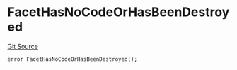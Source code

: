 # FacetHasNoCodeOrHasBeenDestroyed
[Git Source](https://github.com/thrackle-io/tron/blob/67919752074a6ad99319926c762bce79963a8aa4/src/client/token/handler/diamond/HandlerDiamond.sol)


```solidity
error FacetHasNoCodeOrHasBeenDestroyed();
```

